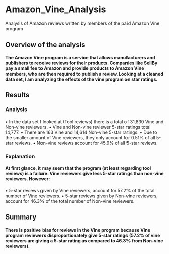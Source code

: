# Amazon_Vine_Analysis
Analysis of Amazon reviews written by members of the paid Amazon Vine program

## Overview of the analysis
#### The Amazon Vine program is a service that allows manufacturers and publishers to receive reviews for their products. Companies like SellBy pay a small fee to Amazon and provide products to Amazon Vine members, who are then required to publish a review. Looking at a cleaned data set, I am analyzing the effects of the vine program on star ratings.

## Results
### Analysis
####
•	In the data set I looked at (Tool reviews) there is a total of 31,830 Vine and Non-vine reviewers.
•	Vine and Non-vine reviewer 5-star ratings total 14,777.
•	There are 163 Vine and 14,614 Non-vine 5-star ratings.
•	Due to the smaller amount of Vine reviewers, they only account for 0.51% of all 5-star reviews.
•	Non-vine reviews account for 45.9% of all 5-star reviews.

### Explanation
#### At first glance, it may seem that the program (at least regarding tool reviews) is a failure. Vine reviewers give less 5-star ratings than non-vine reviewers. However:
•	5-star reviews given by Vine reviewers, account for 57.2% of the total number of Vine reviewers.
•	5-star reviews given by Non-vine reviewers, account for 46.3% of the total number of Non-vine reviewers.

## Summary
#### There is positive bias for reviews in the Vine program because Vine program reviewers disproportionately give 5-star ratings (57.2% of vine reviewers are giving a 5-star rating as compared to 46.3% from Non-vine reviewers).
